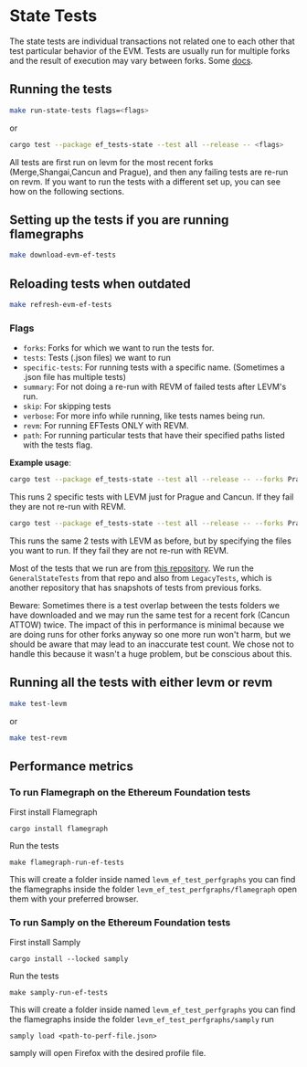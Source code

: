# State Tests

The state tests are individual transactions not related one to each other that test particular behavior of the EVM. Tests are usually run for multiple forks and the result of execution may vary between forks.
Some [docs](https://ethereum.github.io/execution-spec-tests/main/consuming_tests/state_test/).

## Running the tests

```bash
make run-state-tests flags=<flags>
```
or
```bash
cargo test --package ef_tests-state --test all --release -- <flags>
```

All tests are first run on levm for the most recent forks (Merge,Shangai,Cancun and Prague), and then any failing tests are re-run on revm. If you want to run the tests with a different set up, you can see how on the following sections.

## Setting up the tests if you are running flamegraphs

```bash
make download-evm-ef-tests
```

## Reloading tests when outdated

```bash
make refresh-evm-ef-tests
```

### Flags
- `forks`: Forks for which we want to run the tests for.
- `tests`: Tests (.json files) we want to run
- `specific-tests`: For running tests with a specific name. (Sometimes a .json file has multiple tests)
- `summary`: For not doing a re-run with REVM of failed tests after LEVM's run.
- `skip`: For skipping tests
- `verbose`: For more info while running, like tests names being run.
- `revm`: For running EFTests ONLY with REVM.
- `path`: For running particular tests that have their specified paths listed with the tests flag.


**Example usage**: 
```bash
cargo test --package ef_tests-state --test all --release -- --forks Prague,Cancun --summary --tests push0.json,invalidAddr.json
```
This runs 2 specific tests with LEVM just for Prague and Cancun. If they fail they are not re-run with REVM.

```bash
cargo test --package ef_tests-state --test all --release -- --forks Prague,Cancun --summary --paths --tests LegacyTests/Cancun/GeneralStateTests/Shanghai/stEIP3855-push0/push0.json,GeneralStateTests/Shanghai/stEIP3855-push0/push0.json,GeneralStateTests/stBadOpcode/invalidAddr.json,LegacyTests/Cancun/GeneralStateTests/stBadOpcode/invalidAddr.json
```
This runs the same 2 tests with LEVM as before, but by specifying the files you want to run. If they fail they are not re-run with REVM.


Most of the tests that we run are from [this repository](https://github.com/ethereum/tests). We run the `GeneralStateTests` from that repo and also from `LegacyTests`, which is another repository that has snapshots of tests from previous forks. 


Beware: Sometimes there is a test overlap between the tests folders we have downloaded and we may run the same test for a recent fork (Cancun ATTOW) twice. The impact of this in performance is minimal because we are doing runs for other forks anyway so one more run won't harm, but we should be aware that may lead to an inaccurate test count. We chose not to handle this because it wasn't a huge problem, but be conscious about this.

## Running all the tests with either levm or revm

```bash
make test-levm
```
or
```bash
make test-revm
```
## Performance metrics

### To run Flamegraph on the Ethereum Foundation tests

First install Flamegraph

```Shell
cargo install flamegraph
```

Run the tests

```Shell
make flamegraph-run-ef-tests
```

This will create a folder inside named `levm_ef_test_perfgraphs` you can find the flamegraphs inside the folder `levm_ef_test_perfgraphs/flamegraph` open them with your preferred browser.

### To run Samply on the Ethereum Foundation tests

First install Samply

```Shell
cargo install --locked samply
```

Run the tests

```Shell
make samply-run-ef-tests
```

This will create a folder inside named `levm_ef_test_perfgraphs` you can find the flamegraphs inside the folder `levm_ef_test_perfgraphs/samply` run

```Shell
samply load <path-to-perf-file.json>
```

samply will open Firefox with the desired profile file.
